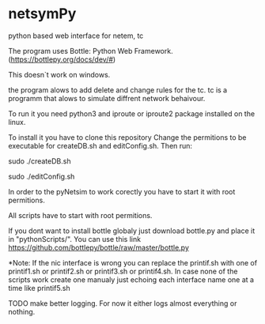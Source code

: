 # netsymPy
python based web interface for netem, tc

The program uses Bottle: Python Web Framework. (https://bottlepy.org/docs/dev/#)

This doesn`t work on windows. 

the program alows to add delete and change rules for the tc.
tc is a programm that alows to simulate diffrent network behaivour.

To run it you need python3 and iproute or iproute2 package installed on the linux.

To install it you have to clone this repository 
Change the permitions to be executable for createDB.sh and editConfig.sh.
Then run:
 
 sudo ./createDB.sh
 
 sudo ./editConfig.sh

In order to the pyNetsim to work corectly you have to start it with root permitions.

All scripts have to start with root permitions.

If you dont want to install bottle globaly just download bottle.py and place it in "pythonScripts/". You can use this link https://github.com/bottlepy/bottle/raw/master/bottle.py

*Note: If the nic interface is wrong you can replace the printif.sh with one of printif1.sh	or printif2.sh or printif3.sh or printif4.sh.
       In case none of the scripts work create one manualy just echoing each interface name one at a time like printif5.sh

TODO
make better logging.
For now it either logs almost everything or nothing.
